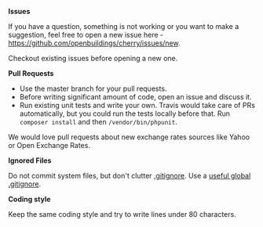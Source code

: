 __Issues__

If you have a question, something is not working or you want to make a suggestion, feel free to open a new issue here - https://github.com/openbuildings/cherry/issues/new.

Checkout existing issues before opening a new one.

__Pull Requests__

 * Use the master branch for your pull requests.
 * Before writing significant amount of code, open an issue and discuss it.
 * Run existing unit tests and write your own. Travis would take care of PRs automatically, but you could run the tests locally before that. Run `composer install` and then `/vendor/bin/phpunit`.

We would love pull requests about new exchange rates sources like Yahoo or Open Exchange Rates.

__Ignored Files__

Do not commit system files, but don't clutter [.gitignore](.gitignore). Use a [useful global .gitignore](https://help.github.com/articles/ignoring-files#global-gitignore).

__Coding style__

Keep the same coding style and try to write lines under 80 characters.